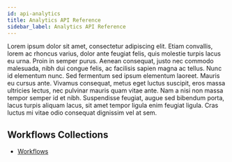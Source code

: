 ```yaml
---
id: api-analytics
title: Analytics API Reference
sidebar_label: Analytics API Reference
---
```


Lorem ipsum dolor sit amet, consectetur adipiscing elit. Etiam convallis, lorem ac rhoncus varius, dolor ante feugiat felis, quis molestie turpis lacus eu urna. Proin in semper purus. Aenean consequat, justo nec commodo malesuada, nibh dui congue felis, ac facilisis sapien magna ac tellus. Nunc id elementum nunc. Sed fermentum sed ipsum elementum laoreet. Mauris eu cursus ante. Vivamus consequat, metus eget luctus suscipit, eros massa ultricies lectus, nec pulvinar mauris quam vitae ante. Nam a nisi non massa tempor semper id et nibh. Suspendisse feugiat, augue sed bibendum porta, lacus turpis aliquam lacus, sit amet tempor ligula enim feugiat ligula. Cras luctus mi vitae odio consequat dignissim vel at sem.

## Workflows Collections
<ul>
  <li><a href="https://documenter.getpostman.com/view/1152381/S1TVVx81" target="blank">Workflows</li>
</ul>